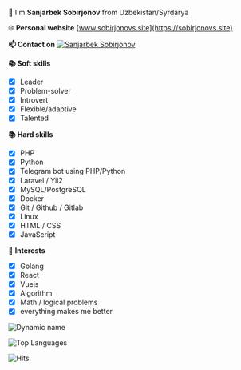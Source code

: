 
👋 I'm **Sanjarbek Sobirjonov** from Uzbekistan/Syrdarya

🌐 **Personal website** [www.sobirjonovs.site](https://sobirjonovs.site)

**📫 Contact on** [![Sanjarbek Sobirjonov](https://img.shields.io/badge/sobirjonovs-30302f?style=flat&logo=telegram)](https://t.me/sobirjonovs)

**📚 Soft skills**
 - [x] Leader
 - [x] Problem-solver
 - [x] Introvert
 - [x] Flexible/adaptive
 - [x] Talented

**📚 Hard skills**
 - [x] PHP
 - [x] Python
 - [x] Telegram bot using PHP/Python
 - [x] Laravel / Yii2
 - [x] MySQL/PostgreSQL
 - [x] Docker
 - [x] Git / Github / Gitlab
 - [x] Linux
 - [x] HTML / CSS 
 - [x] JavaScript

🚀 **Interests**
 - [x] Golang
 - [x] React
 - [x] Vuejs
 - [x] Algorithm
 - [x] Math / logical problems
 - [x] everything makes me better

![Dynamic name](https://github-readme-stats.vercel.app/api?username=sobirjonovs&show_icons=true&theme=radical)

![Top Languages](https://github-readme-stats.vercel.app/api/top-langs/?username=sobirjonovs&layout=compact&theme=radical)

![Hits](https://hits.seeyoufarm.com/api/count/incr/badge.svg?url=https://github.com/sobirjonovs/)
